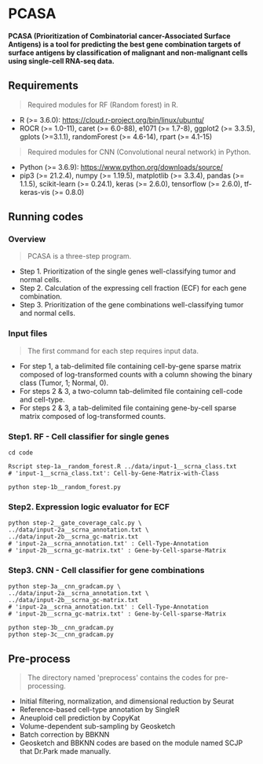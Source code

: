 # PCASA
#### PCASA (Prioritization of Combinatorial cancer-Associated Surface Antigens) is a tool for predicting the best gene combination targets of surface antigens by classification of malignant and non-malignant cells using single-cell RNA-seq data.

## Requirements
> Required modules for RF (Random forest) in R.

* R (>= 3.6.0): https://cloud.r-project.org/bin/linux/ubuntu/
* ROCR (>= 1.0-11), caret (>= 6.0-88), e1071 (>= 1.7-8), ggplot2 (>= 3.3.5), gplots (>=3.1.1), randomForest (>= 4.6-14), rpart (>= 4.1-15)

> Required modules for CNN (Convolutional neural network) in Python.

* Python (>= 3.6.9): https://www.python.org/downloads/source/
* pip3 (>= 21.2.4), numpy (>= 1.19.5), matplotlib (>= 3.3.4), pandas (>= 1.1.5), scikit-learn (>= 0.24.1), keras (>= 2.6.0), tensorflow (>= 2.6.0), tf-keras-vis (>= 0.8.0)

## Running codes
### Overview
> PCASA is a three-step program.
* Step 1. Prioritization of the single genes well-classifying tumor and normal cells.
* Step 2. Calculation of the expressing cell fraction (ECF) for each gene combination.
* Step 3. Prioritization of the gene combinations well-classifying tumor and normal cells.

### Input files
> The first command for each step requires input data.
* For step 1, a tab-delimited file containing cell-by-gene sparse matrix composed of log-transformed counts with a column showing the binary class (Tumor, 1; Normal, 0).
* For steps 2 & 3, a two-column tab-delimited file containing cell-code and cell-type.
* For steps 2 & 3, a tab-delimited file containing gene-by-cell sparse matrix composed of log-transformed counts.

### Step1. RF - Cell classifier for single genes
```
cd code

Rscript step-1a__random_forest.R ../data/input-1__scrna_class.txt
# 'input-1__scrna_class.txt': Cell-by-Gene-Matrix-with-Class

python step-1b__random_forest.py
```
### Step2. Expression logic evaluator for ECF
```
python step-2__gate_coverage_calc.py \
../data/input-2a__scrna_annotation.txt \
../data/input-2b__scrna_gc-matrix.txt
# 'input-2a__scrna_annotation.txt' : Cell-Type-Annotation
# 'input-2b__scrna_gc-matrix.txt' : Gene-by-Cell-sparse-Matrix
```
### Step3. CNN - Cell classifier for gene combinations
```
python step-3a__cnn_gradcam.py \
../data/input-2a__scrna_annotation.txt \
../data/input-2b__scrna_gc-matrix.txt
# 'input-2a__scrna_annotation.txt' : Cell-Type-Annotation
# 'input-2b__scrna_gc-matrix.txt' : Gene-by-Cell-sparse-Matrix

python step-3b__cnn_gradcam.py
python step-3c__cnn_gradcam.py
```

## Pre-process
> The directory named 'preprocess' contains the codes for pre-processing.
* Initial filtering, normalization, and dimensional reduction by Seurat
* Reference-based cell-type annotation by SingleR
* Aneuploid cell prediction by CopyKat
* Volume-dependent sub-sampling by Geosketch
* Batch correction by BBKNN
* Geosketch and BBKNN codes are based on the module named SCJP that Dr.Park made manually.
